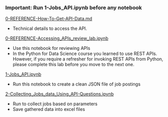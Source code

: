 ### Important: Run 1-Jobs_API.ipynb before any notebook

[0-REFERENCE-How-To-Get-API-Data.md](0-REFERENCE-How-To-Get-API-Data.md)
- Technical details to access the API.

[0-REFERENCE-Accessing_APIs_review_lab.ipynb](https://github.com/SirivellaAnjani/IBM-Capstone-Project/blob/a70d2047cab24a187e1a01d54fb6c608d55332ba/Module-1/0-REFERENCE-Accessing_APIs_review_lab.ipynb)
- Use this notebook for reviewing APIs
- In the Python for Data Science course you learned to use REST APIs. However, if you require a refresher for invoking REST APIs from Python, please complete this lab before you move to the next one.

[1-Jobs_API.ipynb](1-Jobs_API.ipynb)
- Run this notebook to create a clean JSON file of job postings

[2-Collecting_Jobs_data_Using_API-Questions.ipynb](2-Collecting_Jobs_data_Using_API-Questions.ipynb)
- Run to collect jobs based on parameters
- Save gathered data into excel files

